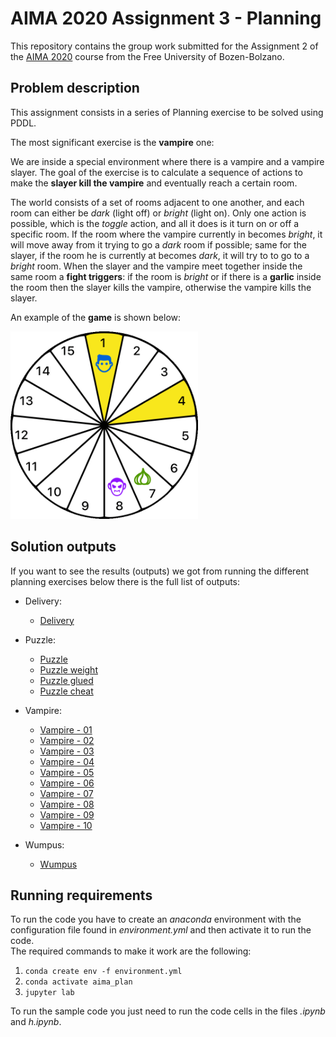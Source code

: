 # AIMA 2020 Assignment 3 - Planning

This repository contains the group work submitted for the Assignment 2 of the [AIMA 2020](https://ole.unibz.it/course/view.php?id=6841) course from the Free University of Bozen-Bolzano.

## Problem description

This assignment consists in a series of Planning exercise to be solved using PDDL.

The most significant exercise is the **vampire** one:

We are inside a special environment where there is a vampire and a vampire slayer.
The goal of the exercise is to calculate a sequence of actions to make the **slayer kill the vampire** and eventually reach a certain room.

The world consists of a set of rooms adjacent to one another, and each room can either be _dark_ (light off) or _bright_ (light on).
Only one action is possible, which is the _toggle_ action, and all it does is it turn on or off a specific room.
If the room where the vampire currently in becomes _bright_, it will move away from it trying to go a _dark_ room if possible; same for the slayer, if the room he is currently at becomes _dark_, it will try to to go to a _bright_ room.
When the slayer and the vampire meet together inside the same room a **fight triggers**: if the room is _bright_ or if there is a **garlic** inside the room then the slayer kills the vampire, otherwise the vampire kills the slayer.

An example of the **game** is shown below:

<img src="/images/vampire.gif"  width="300">

## Solution outputs

If you want to see the results (outputs) we got from running the different planning exercises below there is the full list of outputs:

* Delivery:
  * [Delivery](http://htmlpreview.github.io/?https://github.com/giannpelle/AI-lab3-Planning/blob/master/sample-outputs/delivery-output.html)

* Puzzle:
  * [Puzzle](http://htmlpreview.github.io/?https://github.com/giannpelle/AI-lab3-Planning/blob/master/sample-outputs/puzzle-output.html)
  * [Puzzle weight](http://htmlpreview.github.io/?https://github.com/giannpelle/AI-lab3-Planning/blob/master/sample-outputs/puzzle-weight-output.html)
  * [Puzzle glued](http://htmlpreview.github.io/?https://github.com/giannpelle/AI-lab3-Planning/blob/master/sample-outputs/puzzle-glued-output.html)
  * [Puzzle cheat](http://htmlpreview.github.io/?https://github.com/giannpelle/AI-lab3-Planning/blob/master/sample-outputs/puzzle-cheat-output.html)

* Vampire:
  * [Vampire - 01](http://htmlpreview.github.io/?https://github.com/giannpelle/AI-lab3-Planning/blob/master/sample-outputs/vampire-world1-output.html)
  * [Vampire - 02](http://htmlpreview.github.io/?https://github.com/giannpelle/AI-lab3-Planning/blob/master/sample-outputs/vampire-world2-output.html)
  * [Vampire - 03](http://htmlpreview.github.io/?https://github.com/giannpelle/AI-lab3-Planning/blob/master/sample-outputs/vampire-world3-output.html)
  * [Vampire - 04](http://htmlpreview.github.io/?https://github.com/giannpelle/AI-lab3-Planning/blob/master/sample-outputs/vampire-world4-output.html)
  * [Vampire - 05](http://htmlpreview.github.io/?https://github.com/giannpelle/AI-lab3-Planning/blob/master/sample-outputs/vampire-world5-output.html)
  * [Vampire - 06](http://htmlpreview.github.io/?https://github.com/giannpelle/AI-lab3-Planning/blob/master/sample-outputs/vampire-world6-output.html)
  * [Vampire - 07](http://htmlpreview.github.io/?https://github.com/giannpelle/AI-lab3-Planning/blob/master/sample-outputs/vampire-world7-output.html)
  * [Vampire - 08](http://htmlpreview.github.io/?https://github.com/giannpelle/AI-lab3-Planning/blob/master/sample-outputs/vampire-world8-output.html)
  * [Vampire - 09](http://htmlpreview.github.io/?https://github.com/giannpelle/AI-lab3-Planning/blob/master/sample-outputs/vampire-world9-output.html)
  * [Vampire - 10](http://htmlpreview.github.io/?https://github.com/giannpelle/AI-lab3-Planning/blob/master/sample-outputs/vampire-world10-output.html)

* Wumpus:
  * [Wumpus](http://htmlpreview.github.io/?https://github.com/giannpelle/AI-lab3-Planning/blob/master/sample-outputs/wumpus-output.html)

## Running requirements

To run the code you have to create an *anaconda* environment with the configuration file found in *environment.yml* and then activate it to run the code.  
The required commands to make it work are the following:
1. `conda create env -f environment.yml`
2. `conda activate aima_plan`
3. `jupyter lab`

To run the sample code you just need to run the code cells in the files *.ipynb* and *h.ipynb*.
